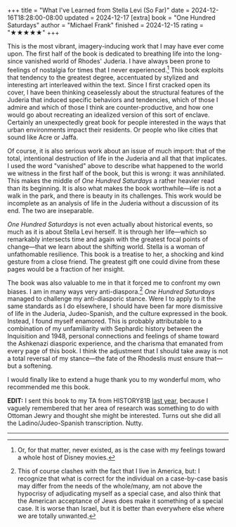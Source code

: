 +++
title = "What I've Learned from Stella Levi (So Far)"
date = 2024-12-16T18:28:00-08:00
updated = 2024-12-17
[extra]
book = "One Hundred Saturdays"
author = "Michael Frank"
finished = 2024-12-15
rating = "★★★★★"
+++

This is the most vibrant, imagery-inducing work that I may have ever
come upon. The first half of the book is dedicated to breathing life
into the long-since vanished world of Rhodes' Juderia. I have always
been prone to feelings of nostalgia for times that I never
experienced.[^1] This book exploits that tendency to the greatest
degree, accentuated by stylized and interesting art interleaved within
the text. Since I first cracked open its cover, I have been thinking
ceaselessly about the structural features of the Juderia that induced
specific behaviors and tendencies, which of those I admire and which of
those I think are counter-productive, and how one would go about
recreating an idealized version of this sort of enclave. Certainly an
unexpectedly great book for people interested in the ways that urban
environments impact their residents. Or people who like cities that
sound like Acre or Jaffa.

Of course, it is also serious work about an issue of much import: that
of the total, intentional destruction of life in the Juderia and all
that that implicates. I used the word "vanished" above to describe what
happened to the world we witness in the first half of the book, but this
is wrong: it was annihilated. This makes the middle of *One Hundred
Saturdays* a rather heavier read than its beginning. It is also what
makes the book worthwhile—life is not a walk in the park, and there is
beauty in its challenges. This work would be incomplete as an analysis
of life in the Juderia without a discussion of its end. The two are
inseparable.

*One Hundred Saturdays* is not even actually about historical events, so
much as it is about Stella Levi herself. It is through her life—which so
remarkably intersects time and again with the greatest focal points of
change—that we learn about the shifting world. Stella is a woman of
unfathomable resilience. This book is a treatise to her, a shocking and
kind gesture from a close friend. The greatest gift one could divine
from these pages would be a fraction of her insight.

The book was also valuable to me in that it forced me to confront my own
biases. I am in many ways very anti-diaspora.[^2] *One Hundred
Saturdays* managed to challenge my anti-diasporic stance. Were I to
apply to it the same standards as I do elsewhere, I should have been far
more dismissive of life in the Juderia, Judeo-Spanish, and the culture
expressed in the book. Instead, I found myself enamored. This is
probably attributable to a combination of my unfamiliarity with
Sephardic history between the Inquisition and 1948, personal connections
and feelings of shame toward the Ashkenazi diasporic experience, and the
charisma that emanated from every page of this book. I think the
adjustment that I should take away is not a total reversal of my
stance—the fate of the Rhodeslis must ensure that—but a softening.

I would finally like to extend a huge thank you to my wonderful mom, who
recommended me this book.

**EDIT:** I sent this book to my TA from HISTORY81B [last year], because
I vaguely remembered that her area of research was something to do with
Ottoman Jewry and thought she might be interested. Turns out she did all
the Ladino/Judeo-Spanish transcription. Nutty.

---

[^1]: Or, for that matter, never existed, as is the case with my
feelings toward a whole host of Disney movies.

[^2]: This of course clashes with the fact that I live in America, but:
I recognize that what is correct for the individual on a case-by-case
basis may differ from the needs of the whole/many, am not above the
hypocrisy of adjudicating myself as a special case, and also think that
the American acceptance of Jews does make it something of a special
case. It is worse than Israel, but it is better than everywhere else
where we are totally unwanted.

[last year]: @/posts/stanford-quarterly-reflection-01/index.md
